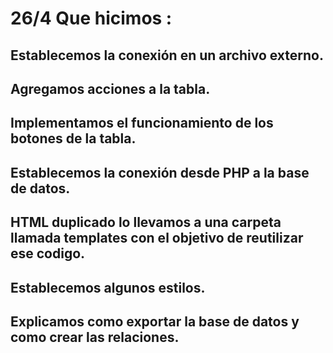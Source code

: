 # 26/4 Que hicimos :

## Establecemos la conexión en un archivo externo.
## Agregamos acciones a la tabla.
## Implementamos el funcionamiento de los botones de la tabla.
## Establecemos la conexión desde PHP a la base de datos.
## HTML duplicado lo llevamos a una carpeta llamada templates con el objetivo de reutilizar ese codigo.
## Establecemos algunos estilos.
## Explicamos como exportar la base de datos y como crear las relaciones.
